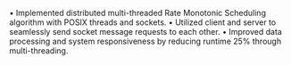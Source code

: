 • Implemented distributed multi-threaded Rate Monotonic Scheduling algorithm with POSIX threads and sockets.
• Utilized client and server to seamlessly send socket message requests to each other.
• Improved data processing and system responsiveness by reducing runtime 25% through multi-threading.
